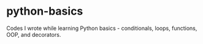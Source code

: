 # python-basics
Codes I wrote while learning Python basics - conditionals, loops, functions, OOP, and decorators.
